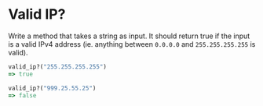 # Valid IP?

Write a method that takes a string as input. It should return true if
the input is a valid IPv4 address (ie. anything between `0.0.0.0` and
`255.255.255.255` is valid).

```ruby
valid_ip?("255.255.255.255")
=> true

valid_ip?("999.25.55.25")
=> false
```